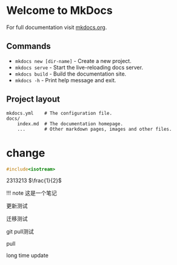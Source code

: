 # Welcome to MkDocs

For full documentation visit [mkdocs.org](https://www.mkdocs.org).

## Commands

* `mkdocs new [dir-name]` - Create a new project.
* `mkdocs serve` - Start the live-reloading docs server.
* `mkdocs build` - Build the documentation site.
* `mkdocs -h` - Print help message and exit.

## Project layout

    mkdocs.yml    # The configuration file.
    docs/
        index.md  # The documentation homepage.
        ...       # Other markdown pages, images and other files.

# change

```c++
#include<isotream>
```

$2313213$
$\frac{1}{2}$

!!! note
    这是一个笔记

更新测试

迁移测试

git pull测试

pull

long time update